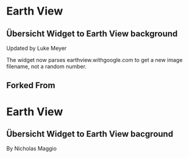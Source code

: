 # Earth View
## Übersicht Widget to Earth View background
Updated by Luke Meyer

The widget now parses earthview.withgoogle.com to get a new image filename, not a random number.

## Forked From

# Earth View
## Übersicht Widget to Earth View bacground

By Nicholas Maggio
